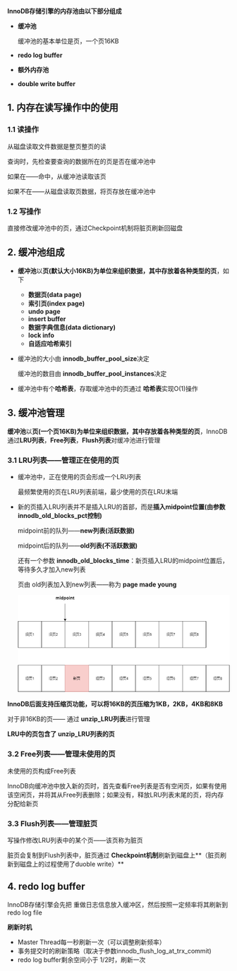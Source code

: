 

**InnoDB存储引擎的内存池由以下部分组成**

* **缓冲池**

  缓冲池的基本单位是页，一个页16KB

* **redo log buffer**

* **额外内存池**

* **double write buffer**



## 1. 内存在读写操作中的使用

### 1.1 读操作

从磁盘读取文件数据是整页整页的读

查询时，先检查要查询的数据所在的页是否在缓冲池中

如果在——命中，从缓冲池读取该页

如果不在——从磁盘读取页数据，将页存放在缓冲池中

### 1.2 写操作

直接修改缓冲池中的页，通过Checkpoint机制将脏页刷新回磁盘



## 2. 缓冲池组成

* **缓冲池**以**页(默认大小16KB)**为单位来组织数据，其中存放着**各种类型的页**，如下

  * **数据页(data page)**
  * **索引页(index page)**
  * **undo page**
  * **insert buffer**
  * **数据字典信息(data dictionary)**
  * **lock info**
  * **自适应哈希索引**

* 缓冲池的大小由 **innodb_buffer_pool_size**决定

  缓冲池的数目由 **innodb_buffer_pool_instances**决定

* 缓冲池中有个**哈希表**，存取缓冲池中的页通过 **哈希表**实现O(1)操作

## 3. 缓冲池管理

**缓冲池**以**页(一个页16KB)**为单位来组织数据，其中存放着**各种类型的页**，InnoDB通过**LRU列表**，**Free列表**，**Flush列表**对缓冲池进行管理



### 3.1 LRU列表——管理正在使用的页

* 缓冲池中，正在使用的页会形成一个LRU列表

  最频繁使用的页在LRU列表前端，最少使用的页在LRU末端

* 新的页插入LRU列表并不是插入LRU的首部，而是**插入midpoint位置(由参数innodb_old_blocks_pct控制)**

  midpoint前的队列——**new列表(活跃数据)**

  midpoint后的队列——**old列表(不活跃数据)**

  还有一个参数 **innodb_old_blocks_time**：新页插入LRU的midpoint位置后，等待多久才加入new列表

  页由 old列表加入到new列表——称为 **page made young**

  ![midpoint](../picture/midpoint.png)

**InnoDB后面支持压缩页功能，可以将16KB的页压缩为1KB，2KB，4KB和8KB**

对于非16KB的页—— 通过 **unzip_LRU列表**进行管理

**LRU中的页包含了 unzip_LRU列表的页**



### 3.2 Free列表——管理未使用的页

未使用的页构成Free列表

InnoDB向缓冲池中放入新的页时，首先查看Free列表是否有空闲页，如果有使用该空闲页，并将其从Free列表删除；如果没有，释放LRU列表末尾的页，将内存分配给新页

### 3.3 Flush列表——管理脏页

写操作修改LRU列表中的某个页——该页称为脏页

脏页会复制到Flush列表中，脏页通过 **Checkpoint机制**刷新到磁盘上**（脏页刷新到磁盘上的过程使用了duoble write）**

## 4. redo log buffer

InnoDB存储引擎会先把 重做日志信息放入缓冲区，然后按照一定频率将其刷新到redo log file

**刷新时机**

* Master Thread每一秒刷新一次（可以调整刷新频率）
* 事务提交时的刷新策略（取决于参数innodb_flush_log_at_trx_commit)
* redo log buffer剩余空间小于 1/2时，刷新一次